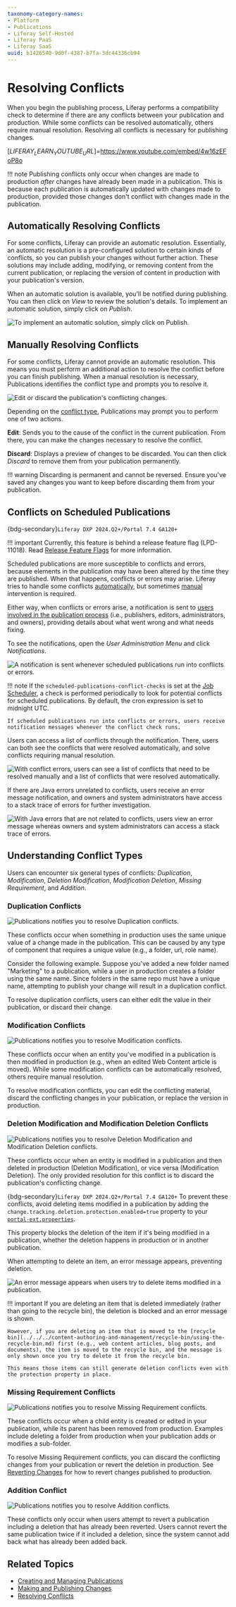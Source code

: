 ```yaml
---
taxonomy-category-names:
- Platform
- Publications
- Liferay Self-Hosted
- Liferay PaaS
- Liferay SaaS
uuid: b1426540-9d0f-4387-b7fa-3dc44336cb94
---
```


# Resolving Conflicts

When you begin the publishing process, Liferay performs a compatibility check to determine if there are any conflicts between your publication and production. While some conflicts can be resolved automatically, others require manual resolution. Resolving all conflicts is necessary for publishing changes.

[$LIFERAY_LEARN_YOUTUBE_URL$]=https://www.youtube.com/embed/4w16zEFoP8o

!!! note
    Publishing conflicts only occur when changes are made to production *after* changes have already been made in a publication. This is because each publication is automatically updated with changes made to production, provided those changes don't conflict with changes made in the publication.

## Automatically Resolving Conflicts

For some conflicts, Liferay can provide an automatic resolution. Essentially, an automatic resolution is a pre-configured solution to certain kinds of conflicts, so you can publish your changes without further action. These solutions may include adding, modifying, or removing content from the current publication, or replacing the version of content in production with your publication's version.

When an automatic solution is available, you'll be notified during publishing. You can then click on *View* to review the solution's details. To implement an automatic solution, simply click on *Publish*.

![To implement an automatic solution, simply click on Publish.](./resolving-conflicts/images/01.png)

## Manually Resolving Conflicts

For some conflicts, Liferay cannot provide an automatic resolution. This means you must perform an additional action to resolve the conflict before you can finish publishing. When a manual resolution is necessary, Publications identifies the conflict type and prompts you to resolve it.

![Edit or discard the publication's conflicting changes.](./resolving-conflicts/images/02.png)

Depending on the [conflict type](#understanding-conflict-types), Publications may prompt you to perform one of two actions.

**Edit**: Sends you to the cause of the conflict in the current publication. From there, you can make the changes necessary to resolve the conflict.

**Discard**: Displays a preview of changes to be discarded. You can then click *Discard* to remove them from your publication permanently.

!!! warning
    Discarding is permanent and cannot be reversed. Ensure you've saved any changes you want to keep before discarding them from your publication.

## Conflicts on Scheduled Publications

{bdg-secondary}`Liferay DXP 2024.Q2+/Portal 7.4 GA120+`

!!! important
    Currently, this feature is behind a release feature flag (LPD-11018). Read [Release Feature Flags](../../../system-administration/configuring-liferay/feature-flags.md#release-feature-flags) for more information.

Scheduled publications are more susceptible to conflicts and errors, because elements in the publication may have been altered by the time they are published. When that happens, conflicts or errors may arise. Liferay tries to handle some conflicts [automatically](#automatically-resolving-conflicts), but sometimes [manual](#manually-resolving-conflicts) intervention is required.

Either way, when conflicts or errors arise, a notification is sent to [users involved in the publication process](./collaborating-on-publications.md) (i.e., publishers, editors, administrators, and owners), providing details about what went wrong and what needs fixing.

To see the notifications, open the *User Administration Menu* and click *Notifications*.

![A notification is sent whenever scheduled publications run into conflicts or errors.](./resolving-conflicts/images/03.png)

!!! note
    If the `scheduled-publications-conflict-checks` is set at the [Job Scheduler](../../../liferay-development/core-frameworks/job-scheduler-framework/using-job-scheduler.md), a check is performed periodically to look for potential conflicts for scheduled publications. By default, the cron expression is set to midnight UTC.

    If scheduled publications run into conflicts or errors, users receive notification messages whenever the conflict check runs.

Users can access a list of conflicts through the notification. There, users can both see the conflicts that were resolved automatically, and solve conflicts requiring manual resolution. 

![With conflict errors, users can see a list of conflicts that need to be resolved manually and a list of conflicts that were resolved automatically.](./resolving-conflicts/images/04.png)

If there are Java errors unrelated to conflicts, users receive an error message notification, and owners and system administrators have access to a stack trace of errors for further investigation.

![With Java errors that are not related to conflicts, users view an error message whereas owners and system administrators can access a stack trace of errors.](./resolving-conflicts/images/05.png)

## Understanding Conflict Types

Users can encounter six general types of conflicts: *Duplication*, *Modification*, *Deletion Modification*, *Modification Deletion*, *Missing Requirement*, and *Addition*.

### Duplication Conflicts

![Publications notifies you to resolve Duplication conflicts.](./resolving-conflicts/images/06.png)

These conflicts occur when something in production uses the same unique value of a change made in the publication. This can be caused by any type of component that requires a unique value (e.g., a folder, url, role name).

Consider the following example. Suppose you've added a new folder named "Marketing" to a publication, while a user in production creates a folder using the same name. Since folders in the same repo must have a unique name, attempting to publish your change will result in a duplication conflict.

To resolve duplication conflicts, users can either edit the value in their publication, or discard their change.

### Modification Conflicts

![Publications notifies you to resolve Modification conflicts.](./resolving-conflicts/images/07.png)

These conflicts occur when an entity you've modified in a publication is then modified in production (e.g., when an edited Web Content article is moved). While some modification conflicts can be automatically resolved, others require manual resolution.

To resolve modification conflicts, you can edit the conflicting material, discard the conflicting changes in your publication, or replace the version in production.

### Deletion Modification and Modification Deletion Conflicts

![Publications notifies you to resolve Deletion Modification and Modification Deletion conflicts.](./resolving-conflicts/images/08.png)

These conflicts occur when an entity is modified in a publication and then deleted in production (Deletion Modification), or vice versa (Modification Deletion). The only provided resolution for this conflict is to discard the publication's conflicting change.

{bdg-secondary}`Liferay DXP 2024.Q2+/Portal 7.4 GA120+` To prevent these conflicts, avoid deleting items modified in a publication by adding the `change.tracking.deletion.protection.enabled=true` property to your [`portal-ext.properties`](../../../installation-and-upgrades/reference/portal-properties.md).

This property blocks the deletion of the item if it's being modified in a publication, whether the deletion happens in production or in another publication.

When attempting to delete an item, an error message appears, preventing deletion.

![An error message appears when users try to delete items modified in a publication.](./resolving-conflicts/images/09.png)


!!! important
    If you are deleting an item that is deleted immediately (rather than going to the recycle bin), the deletion is blocked and an error message is shown.

    However, if you are deleting an item that is moved to the [recycle bin](../../../content-authoring-and-management/recycle-bin/using-the-recycle-bin.md) first (e.g., web content articles, blog posts, and documents), the item is moved to the recycle bin, and the message is only shown once you try to delete it from the recycle bin.

    This means those items can still generate deletion conflicts even with the protection property in place.

### Missing Requirement Conflicts

![Publications notifies you to resolve Missing Requirement conflicts.](./resolving-conflicts/images/10.png)

These conflicts occur when a child entity is created or edited in your publication, while its parent has been removed from production. Examples include deleting a folder from production when your publication adds or modifies a sub-folder.

To resolve Missing Requirement conflicts, you can discard the conflicting changes from your publication or revert the deletion in production. See [Reverting Changes](./reverting-changes.md) for how to revert changes published to production.

### Addition Conflict

![Publications notifies you to resolve Addition conflicts.](./resolving-conflicts/images/11.png)

These conflicts only occur when users attempt to revert a publication including a deletion that has already been reverted. Users cannot revert the same publication twice if it included a deletion, since the system cannot add back what has already been added back.

## Related Topics

- [Creating and Managing Publications](./creating-and-managing-publications.md)
- [Making and Publishing Changes](./making-and-publishing-changes.md)
- [Resolving Conflicts](./resolving-conflicts.md)
